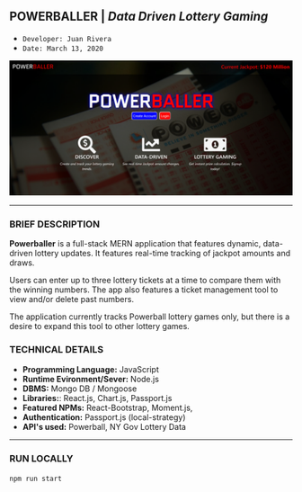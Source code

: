 ## POWERBALLER | *Data Driven Lottery Gaming*
- ```Developer: Juan Rivera```
- ```Date: March 13, 2020```


 ![Powerballer, data-driven lottery gaming](client/public/pb.png)

*****

### BRIEF DESCRIPTION

**Powerballer** is a full-stack MERN application that features dynamic, data-driven lottery updates. It features real-time tracking of jackpot amounts and draws. 

Users can enter up to three lottery tickets at a time to compare them with the winning numbers.  The app also features a ticket management tool to view and/or delete past numbers.  

The application currently tracks Powerball lottery games only, but there is a desire to expand this tool to other lottery games.


### TECHNICAL DETAILS

* **Programming Language:** JavaScript 
* **Runtime Evironment/Sever:**  Node.js
* **DBMS:**  Mongo DB / Mongoose
* **Libraries:**:  React.js, Chart.js, Passport.js
* **Featured NPMs:** React-Bootstrap, Moment.js, 
* **Authentication:**  Passport.js (local-strategy)
* **API's used:** Powerball, NY Gov Lottery Data

*****

### RUN LOCALLY
```npm run start```


